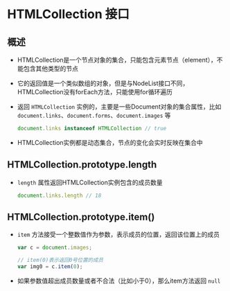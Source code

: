 # HTMLCollection 接口

## 概述

+ HTMLCollection是一个节点对象的集合，只能包含元素节点（element），不能包含其他类型的节点
+ 它的返回值是一个类似数组的对象，但是与NodeList接口不同，HTMLCollection没有forEach方法，只能使用for循环遍历

+ 返回 `HTMLCollection` 实例的，主要是一些Document对象的集合属性，比如`document.links`、`document.forms`、`document.images` 等

  ```js
  document.links instanceof HTMLCollection // true
  ```

+ HTMLCollection实例都是动态集合，节点的变化会实时反映在集合中

## HTMLCollection.prototype.length

+ `length` 属性返回HTMLCollection实例包含的成员数量

  ```js
  document.links.length // 18
  ```

## HTMLCollection.prototype.item()

+ `item` 方法接受一个整数值作为参数，表示成员的位置，返回该位置上的成员

  ```js
  var c = document.images;

  // item(0)表示返回0号位置的成员
  var img0 = c.item(0);
  ```

+ 如果参数值超出成员数量或者不合法（比如小于0），那么item方法返回 `null`
